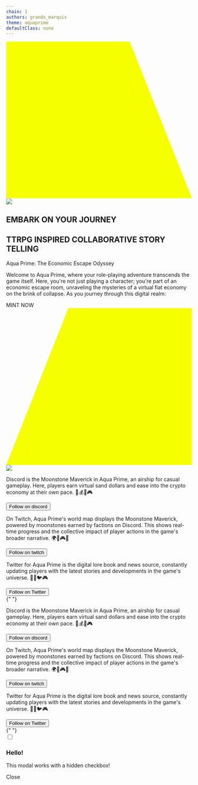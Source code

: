 ```yaml
---
chain: 1
authors: grands_marquis
theme: aquaprime
defaultClass: none
---
```


<div class="w-full text-white">
  <section class="relative w-full  ">
    <div class="grid grid-cols-3">
      <div class="relative">
        <svg
          xmlns="http://www.w3.org/2000/svg"
          width="100%"
          height="100%"
          viewBox="0 0 688 578"
          fill="none"
          class="h-full w-full"
          preserveAspectRatio="none"
        >
          <path d="M457.778 0H6.10352e-05V578H688L457.778 0Z" fill="#F6FF00" />
        </svg>
        <img
          class="absolute left-0 bottom-0 max-h-full mt-10"
          src="https://iili.io/JzDClbs.png"
        />
      </div>
      <div class="items-center text-center justify-center pt-8 pb-8">
        <h1 class="text-6xl text-white font-bold">EMBARK ON YOUR JOURNEY</h1>
        <h2 class="text-4xl">TTRPG INSPIRED COLLABORATIVE STORY TELLING</h2>
        <p class="text-5xl drop-shadow-lg">
          Aqua Prime: The Economic Escape Odyssey
        </p>
        <p class="text-base">
          Welcome to Aqua Prime, where your role-playing adventure transcends
          the game itself. Here, you're not just playing a character; you're
          part of an economic escape room, unraveling the mysteries of a virtual
          fiat economy on the brink of collapse. As you journey through this
          digital realm:
        </p>
        <label htmlFor="minting_modal" class="btn btn-wide btn-primary">
          MINT NOW
        </label>
      </div>
      <div class="relative">
        <svg
          xmlns="http://www.w3.org/2000/svg"
          viewBox="0 0 687 578"
          fill="none"
          class="h-full w-full"
          preserveAspectRatio="none"
        >
          <path d="M229.887 0H687V578H0L229.887 0Z" fill="#F6FF00" />
        </svg>
        <img
          class="absolute right-0 bottom-0 max-h-full mt-10"
          src="https://iili.io/JzDRneV.png"
        />
      </div>
    </div>
  </section>
</div>
<section class="bg-neutral w-full py-12  ">
  <div class="grid gap-6 px-4 md:px-6 grid-cols-3 lg:gap-12">
    <div class="relative text-center">
      <p>
        Discord is the Moonstone Maverick in Aqua Prime, an airship for casual
        gameplay. Here, players earn virtual sand dollars and ease into the
        crypto economy at their own pace. 🚀💰🌌🎮
      </p>
      <button class="absolute bottom-0 left-0 w-full btn btn-primary">
        Follow on discord
      </button>
    </div>
    <div class="text-center">
      <p>
        On Twitch, Aqua Prime's world map displays the Moonstone Maverick,
        powered by moonstones earned by factions on Discord. This shows
        real-time progress and the collective impact of player actions in the
        game's broader narrative. 🌍🚀🎮🌌
      </p>
      <button class="w-full btn btn-primary">Follow on twitch</button>
    </div>
    <div class="relative text-center">
      <p>
        Twitter for Aqua Prime is the digital lore book and news source,
        constantly updating players with the latest stories and developments in
        the game's universe. 📜🌐🐦🎮
      </p>
      <button class="absolute bottom-0 left-0 w-full btn btn-primary">
        Follow on Twitter
      </button>
    </div>{" "}
  </div>
</section>
<section class="w-full py-12  ">
  <div class=" grid gap-6 px-4 md:px-6 lg:grid-cols-3 lg:gap-12">
    <div class="text-center">
      <p>
        Discord is the Moonstone Maverick in Aqua Prime, an airship for casual
        gameplay. Here, players earn virtual sand dollars and ease into the
        crypto economy at their own pace. 🚀💰🌌🎮
      </p>
      <button class="absolute bottom-0 left-0 btn btn-primary">
        Follow on discord
      </button>
    </div>
    <div class="relative text-center">
      <p>
        On Twitch, Aqua Prime's world map displays the Moonstone Maverick,
        powered by moonstones earned by factions on Discord. This shows
        real-time progress and the collective impact of player actions in the
        game's broader narrative. 🌍🚀🎮🌌
      </p>
      <button class="btn w-full btn-primary">Follow on twitch</button>
    </div>
    <div class="text-center">
      <p>
        Twitter for Aqua Prime is the digital lore book and news source,
        constantly updating players with the latest stories and developments in
        the game's universe. 📜🌐🐦🎮
      </p>
      <button class="btn btn-primary">Follow on Twitter</button>
    </div>{" "}
  </div>
</section>
<input type="checkbox" id="minting_modal" className="modal-toggle" />
<div className="modal" role="dialog">
  <div className="modal-box">
    <h3 className="text-lg font-bold">Hello!</h3>
    <p className="py-4">This modal works with a hidden checkbox!</p>
  </div>
  <label className="modal-backdrop" htmlFor="minting_modal">
    Close
  </label>
</div>
